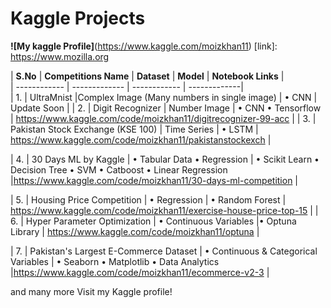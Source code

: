 # Kaggle Projects

**![My kaggle Profile]**(https://www.kaggle.com/moizkhan11)
[link]: https://www.mozilla.org


| **S.No** | **Competitions Name** |  **Dataset** | **Model** | **Notebook Links** | <br />
| ------------ | ------------- | ------------ | -------------|<br />
| 1. | UltraMnist |Complex Image (Many numbers in single image) | • CNN | Update Soon |
| 2. | Digit Recognizer | Number Image | • CNN • Tensorflow | https://www.kaggle.com/code/moizkhan11/digitrecognizer-99-acc |
| 3. | Pakistan Stock Exchange (KSE 100) | Time Series | • LSTM | https://www.kaggle.com/code/moizkhan11/pakistanstockexch |

| 4. | 30 Days ML by Kaggle | • Tabular Data • Regression | • Scikit Learn • Decision Tree • SVM • Catboost • Linear Regression |https://www.kaggle.com/code/moizkhan11/30-days-ml-competition |

| 5. | Housing Price Competition | • Regression | • Random Forest | https://www.kaggle.com/code/moizkhan11/exercise-house-price-top-15 |
| 6. | Hyper Parameter Optimization | • Continuous Variables |• Optuna Library | https://www.kaggle.com/code/moizkhan11/optuna |

| 7. | Pakistan's Largest E-Commerce Dataset | • Continuous & Categorical  Variables | • Seaborn • Matplotlib • Data Analytics |https://www.kaggle.com/code/moizkhan11/ecommerce-v2-3 |

and many more Visit my Kaggle profile!
